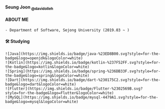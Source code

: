 #### Seung Joon<sub> @davidolleh</sub>
	
#### ABOUT ME
	- Department of Software, Sejong University (2019.03 ~ )
	
#### 🛠️ Studying
  	![Java](https://img.shields.io/badge/java-%23ED8B00.svg?style=for-the-badge&logo=openjdk&logoColor=white)
  	![Kotlin](https://img.shields.io/badge/kotlin-%237F52FF.svg?style=for-the-badge&logo=kotlin&logoColor=white)
  	![Spring](https://img.shields.io/badge/spring-%236DB33F.svg?style=for-the-badge&logo=spring&logoColor=white)
  	![Dart](https://img.shields.io/badge/dart-%230175C2.svg?style=for-the-badge&logo=dart&logoColor=white)
  	![Flutter](https://img.shields.io/badge/Flutter-%2302569B.svg?style=for-the-badge&logo=Flutter&logoColor=white)
	![MySQL](https://img.shields.io/badge/mysql-4479A1.svg?style=for-the-badge&logo=mysql&logoColor=white)
<!--
**davidolleh/davidolleh** is a ✨ _special_ ✨ repository because its `README.md` (this file) appears on your GitHub profile.

Here are some ideas to get you started:

- 🔭 I’m currently working on ...
- 🌱 I’m currently learning ...
- 👯 I’m looking to collaborate on ...
- 🤔 I’m looking for help with ...
- 💬 Ask me about ...
- 📫 How to reach me: ...
- 😄 Pronouns: ...
- ⚡ Fun fact: ...
-->
